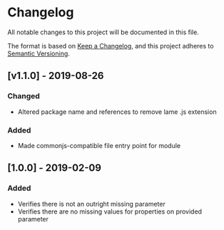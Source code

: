 # Changelog
All notable changes to this project will be documented in this file.

The format is based on [Keep a Changelog](https://keepachangelog.com/en/1.0.0/),
and this project adheres to [Semantic Versioning](https://semver.org/spec/v2.0.0.html).

## [v1.1.0] - 2019-08-26
### Changed
- Altered package name and references to remove lame .js extension
### Added
- Made commonjs-compatible file entry point for module

## [1.0.0] - 2019-02-09
### Added
- Verifies there is not an outright missing parameter
- Verifies there are no missing values for properties on provided parameter
